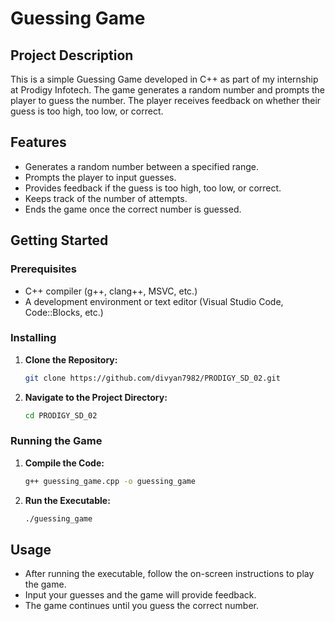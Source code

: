 # Guessing Game

## Project Description

This is a simple Guessing Game developed in C++ as part of my internship at Prodigy Infotech. The game generates a random number and prompts the player to guess the number. The player receives feedback on whether their guess is too high, too low, or correct.

## Features

- Generates a random number between a specified range.
- Prompts the player to input guesses.
- Provides feedback if the guess is too high, too low, or correct.
- Keeps track of the number of attempts.
- Ends the game once the correct number is guessed.

## Getting Started

### Prerequisites

- C++ compiler (g++, clang++, MSVC, etc.)
- A development environment or text editor (Visual Studio Code, Code::Blocks, etc.)

### Installing

1. **Clone the Repository:**

    ```bash
    git clone https://github.com/divyan7982/PRODIGY_SD_02.git
    ```

2. **Navigate to the Project Directory:**

    ```bash
    cd PRODIGY_SD_02
    ```

### Running the Game

1. **Compile the Code:**

    ```bash
    g++ guessing_game.cpp -o guessing_game
    ```

2. **Run the Executable:**

    ```bash
    ./guessing_game
    ```

## Usage

- After running the executable, follow the on-screen instructions to play the game.
- Input your guesses and the game will provide feedback.
- The game continues until you guess the correct number.
